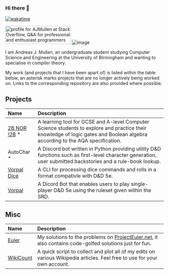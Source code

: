 ### Hi there 👋

[![wakatime](https://wakatime.com/badge/user/8eec35f3-fd84-49c8-835b-b417c4509a9a.svg)](https://wakatime.com/@8eec35f3-fd84-49c8-835b-b417c4509a9a)

<a href="https://stackoverflow.com/users/14906598/ajmullen"><img src="https://stackoverflow.com/users/flair/14906598.png" width="208" height="58" alt="profile for AJMullen at Stack Overflow, Q&amp;A for professional and enthusiast programmers" title="profile for AJMullen at Stack Overflow, Q&amp;A for professional and enthusiast programmers"></a>
![image](https://projecteuler.net/profile/AJMullen.png)

I am Andreas J. Mullen, an undergraduate student studying Computer Science and Engineering at the University of Birmingham and wanting to specialise in compiler theory.

My work (and projects that I have been apart of) is listed within the table below, an asterisk marks projects that are no longer actively being worked on. Links to the corresponding repository are also provided where possible. 

## Projects 
| Name | Description | 
|:--- | :--- |
| [2B NOR !2B](https://github.com/skirtyman/2BNOR-2B) * | A learning tool for GCSE and A-level Computer Science students to explore and practice their knowledge of logic gates and Boolean algebra according to the AQA specification. |
| AutoChar * | A Discord bot written in Python providing utility D&D functions such as first-level character generation, user submitted backstories and a rule-book lookup. |
| [Vorpal Dice](https://github.com/VorpalBot/Dice-Engine) | A CLI for processing dice commands and rolls in a format compativle with D&D 5e. |
| [Vorpal](https://github.com/VorpalBot) | A Dicord Bot that enables users to play single-player D&D 5e using the ruleset given within the SRD. |

## Misc
| Name | Description | 
|:--- | :--- |
| [Euler](https://github.com/skirtyman/Euler) | My solutions to the problems on [ProjectEuler.net](https://projecteuler.net/), it also contains code-golfed solutions just for fun. |
| [WikiCount]() | A quick script to collect and plot all of my edits on various Wikipedia articles. Feel free to use for your own account. |

<!--

**trynfulf/trynfulf** is a ✨ _special_ ✨ repository because its `README.md` (this file) appears on your GitHub profile.

Here are some ideas to get you started:

- 🔭 I’m currently working on ...
- 🌱 I’m currently learning ...
- 👯 I’m looking to collaborate on ...
- 🤔 I’m looking for help with ...
- 💬 Ask me about ...
- 📫 How to reach me: ...
- 😄 Pronouns: ...
- ⚡ Fun fact: ...
-->
